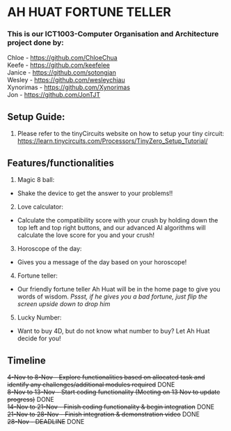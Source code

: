 # AH HUAT FORTUNE TELLER
### This is our ICT1003-Computer Organisation and Architecture project done by:
Chloe - https://github.com/ChloeChua <br>
Keefe - https://github.com/keefelee <br>
Janice - https://github.com/sotongjan <br>
Wesley - https://github.com/wesleychiau <br>
Xynorimas - https://github.com/Xynorimas <br>
Jon - https://github.com/JonTJT <br>

## Setup Guide:
1. Please refer to the tinyCircuits website on how to setup your tiny circuit:
https://learn.tinycircuits.com/Processors/TinyZero_Setup_Tutorial/

## Features/functionalities
1. Magic 8 ball:<br>
- Shake the device to get the answer to your problems!!
2. Love calculator:<br>
- Calculate the compatibility score with your crush by holding down the top left and top right buttons, and our advanced AI algorithms will calculate the love score for you and your crush!
3. Horoscope of the day:<br>
- Gives you a message of the day based on your horoscope!
4. Fortune teller:<br>
- Our friendly fortune teller Ah Huat will be in the home page to give you words of wisdom. *Pssst, if he gives you a bad fortune, just flip the screen upside down to drop him* 
5. Lucky Number:<br>
- Want to buy 4D, but do not know what number to buy? Let Ah Huat decide for you!

## Timeline
~~4-Nov to 8-Nov - Explore functionalities based on allocated task and identify any challenges/additional modules required~~ DONE <br>
~~8-Nov to 13-Nov - Start coding functionality (Meeting on 13 Nov to update progress)~~ DONE<br>
~~14-Nov to 21-Nov - Finish coding functionality & begin integration~~ DONE<br>
~~21-Nov to 28-Nov - Finish integration & demonstration video~~ DONE<br>
~~28-Nov - DEADLINE~~ DONE
